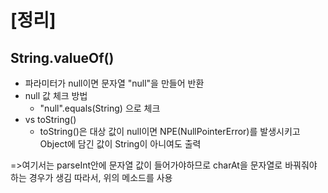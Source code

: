 # [정리]
## String.valueOf()
- 파라미터가 null이면 문자열 "null"을 만들어 반환
- null 값 체크 방법
  - "null".equals(String) 으로 체크
- vs toString()
  - toString()은 대상 값이 null이면 NPE(NullPointerError)를 발생시키고 Object에 담긴 값이 String이 아니여도 출력

=>여기서는 parseInt안에 문자열 값이 들어가야하므로 charAt을 문자열로 바꿔줘야 하는 경우가 생김 따라서, 위의 메소드를 사용